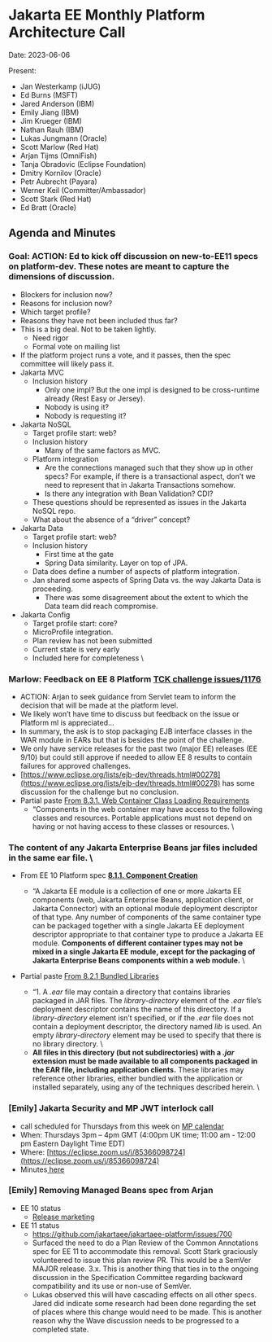 # Jakarta EE Monthly Platform Architecture Call

Date: 2023-06-06

Present:

* Jan Westerkamp (iJUG)
* Ed Burns (MSFT)
* Jared Anderson (IBM)
* Emily Jiang (IBM)
* Jim Krueger (IBM)
* Nathan Rauh (IBM)
* Lukas Jungmann (Oracle)
* Scott Marlow (Red Hat)
* Arjan Tijms (OmniFish)
* Tanja Obradovic (Eclipse Foundation)
* Dmitry Kornilov (Oracle)
* Petr Aubrecht (Payara)
* Werner Keil (Committer/Ambassador)
* Scott Stark (Red Hat)
* Ed Bratt (Oracle)

## Agenda and Minutes

### Goal: ACTION: Ed to kick off discussion on new-to-EE11 specs on platform-dev. These notes are meant to capture the dimensions of discussion.
* Blockers for inclusion now?
* Reasons for inclusion now?
* Which target profile?
* Reasons they have not been included thus far?
* This is a big deal. Not to be taken lightly.
    * Need rigor
    * Formal vote on mailing list
* If the platform project runs a vote, and it passes, then the spec committee will likely pass it.
* Jakarta MVC
    * Inclusion history
        * Only one impl? But the one impl is designed to be cross-runtime already (Rest Easy or Jersey).
        * Nobody is using it?
        * Nobody is requesting it?
* Jakarta NoSQL
    * Target profile start: web?
    * Inclusion history
        * Many of the same factors as MVC.
    * Platform integration
        * Are the connections managed such that they show up in other specs? For example, if there is a transactional aspect, don’t we need to represent that in Jakarta Transactions somehow.
        * Is there any integration with Bean Validation? CDI?
    * These questions should be represented as issues in the Jakarta NoSQL repo.
    * What about the absence of a “driver” concept?
* Jakarta Data
    * Target profile start: web?
    * Inclusion history
        * First time at the gate
        * Spring Data similarity. Layer on top of JPA.
    * Data does define a number of aspects of platform integration.
    * Jan shared some aspects of Spring Data vs. the way Jakarta Data is proceeding.
        * There was some disagreement about the extent to which the Data team did reach compromise.
* Jakarta Config
    * Target profile start: core?
    * MicroProfile integration.
    * Plan review has not been submitted
    * Current state is very early
    * Included here for completeness \

### Marlow: Feedback on EE 8 Platform [TCK challenge issues/1176 ](https://github.com/jakartaee/platform-tck/issues/1176)
* ACTION: Arjan to seek guidance from Servlet team to inform the decision that will be made at the platform level.
* We likely won’t have time to discuss but feedback on the issue or Platform ml is appreciated…
* In summary, the ask is to stop packaging EJB interface classes in the WAR module in EARs but that is besides the point of the challenge.
* We only have service releases for the past two (major EE) releases (EE 9/10) but could still approve if needed to allow EE 8 results to contain failures for approved challenges.
* [https://www.eclipse.org/lists/ejb-dev/threads.html#00278](https://www.eclipse.org/lists/ejb-dev/threads.html#00278) has some discussion for the challenge but no conclusion.
* Partial paste [From 8.3.1. Web Container Class Loading Requirements](https://jakarta.ee/specifications/platform/10/jakarta-platform-spec-10.0.html#a3046)
    * “Components in the web container may have access to the following classes and resources. Portable applications must not depend on having or not having access to these classes or resources. \

### The content of any Jakarta Enterprise Beans jar files included in the same ear file. \
* From EE 10 Platform spec **[8.1.1. Component Creation](https://jakarta.ee/specifications/platform/10/jakarta-platform-spec-10.0.html#a2904)**
    * “A Jakarta EE module is a collection of one or more Jakarta EE components (web, Jakarta Enterprise Beans, application client, or Jakarta Connector) with an optional module deployment descriptor of that type. Any number of components of the same container type can be packaged together with a single Jakarta EE deployment descriptor appropriate to that container type to produce a Jakarta EE module. **Components of different container types may not be mixed in a single Jakarta EE module, except for the packaging of Jakarta Enterprise Beans components within a web module.** \

* Partial paste [From 8.2.1 Bundled Libraries](https://jakarta.ee/specifications/platform/10/jakarta-platform-spec-10.0.html#a2948)
    * “1.  A _.ear_ file may contain a directory that contains libraries packaged in JAR files. The _library-directory_ element of the _.ear_ file’s deployment descriptor contains the name of this directory. If a _library-directory_ element isn’t specified, or if the _.ear_ file does not contain a deployment descriptor, the directory named _lib_ is used. An empty _library-directory_ element may be used to specify that there is no library directory. \
   * **All files in this directory (but not subdirectories) with a _.jar_ extension must be made available to all components packaged in the EAR file, including application clients.** These libraries may reference other libraries, either bundled with the application or installed separately, using any of the techniques described herein. \

### [Emily] Jakarta Security and MP JWT interlock call
* call scheduled for Thursdays from this week on [MP calendar](https://calendar.google.com/calendar/u/0/embed?src=gbnbc373ga40n0tvbl88nkc3r4@group.calendar.google.com&ctz=GMT&pli=1)
*  When: Thursdays 3pm – 4pm GMT (4:00pm UK time; 11:00 am - 12:00 pm Eastern Daylight Time EDT)
* Where: [https://eclipse.zoom.us/j/85366098724](https://eclipse.zoom.us/j/85366098724) 
* Minutes[ here](https://docs.google.com/document/d/1YEcAQLvGLqATJhnARbi6lKoBS1B0K2Ma_ogYgq2C-eI/edit#)

### [Emily] Removing Managed Beans spec from Arjan
* EE 10 status
    * [Release marketing](https://jakarta.ee/release/10/)
* EE 11 status
    * https://github.com/jakartaee/jakartaee-platform/issues/700
    * Surfaced the need to do a Plan Review of the Common Annotations spec for EE 11 to accommodate this removal. Scott Stark graciously volunteered to issue this plan review PR. This would be a SemVer MAJOR release. 3.x. This is another thing that ties in to the ongoing discussion in the Specification Committee regarding backward compatibility and its use or non-use of SemVer.
    * Lukas observed this will have cascading effects on all other specs. Jared did indicate some research had been done regarding the set of places where this change would need to be made. This is another reason why the Wave discussion needs to be progressed to a completed state. 
